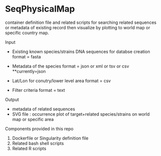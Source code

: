 # SeqPhysicalMap
container definition file and related scripts for searching related sequences or metadata of existing record then visualize by plotting to world map or specific country map.

Input
- Existing known species/strains DNA sequences for databse creation
  format = fasta
  
- Metadata of the species
  format = json or xml or tsv or csv **currently=json

- Lat/Lon for conutry/lower level area
  format = csv

- Filter criteria
  format = text
  
Output
- metadata of related sequences
- SVG file : occurrence plot of target+related species/strains on world map or specific area 

Components provided in this repo
1. Dockerfile or Singularity definition file
2. Related bash shell scripts
3. Related R scripts
